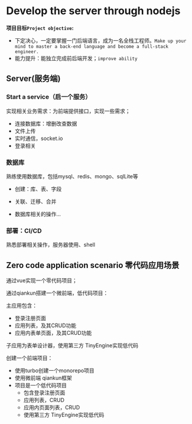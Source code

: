 # Develop the server through nodejs

**项目目标`Project objective`:**

- 下定决心，一定要掌握一门后端语言，成为一名全栈工程师。`Make up your mind to master a back-end language and become a full-stack engineer.`
- 能力提升：能独立完成前后端开发；`improve ability`

## Server(服务端)

### Start a service（启一个服务）

实现相关业务需求：为前端提供接口，实现一些需求；

- 连接数据库：增删改查数据
- 文件上传
- 实时通信，socket.io
- 登录相关

### 数据库

熟练使用数据库，包括mysql、redis、mongo、sqlLite等

- 创建：库、表、字段

- 关联、迁移、合并
- 数据库相关的操作...

### 部署：CI/CD

熟悉部署相关操作，服务器使用、shell



## Zero code application scenario 零代码应用场景

通过vue实现一个零代码项目；





通过qiankun搭建一个微前端，低代码项目：

主应用包含：

- 登录注册页面
- 应用列表，及其CRUD功能
- 应用内表单页面，及其CRUD功能

子应用为表单设计器，使用第三方 TinyEngine实现低代码



创建一个前端项目：

- 使用turbo创建一个monorepo项目
- 使用微前端 qiankun框架
- 项目是一个低代码项目
  - 包含登录注册页面
  - 应用列表，CRUD
  - 应用内页面列表，CRUD
  - 使用第三方 TinyEngine实现低代码